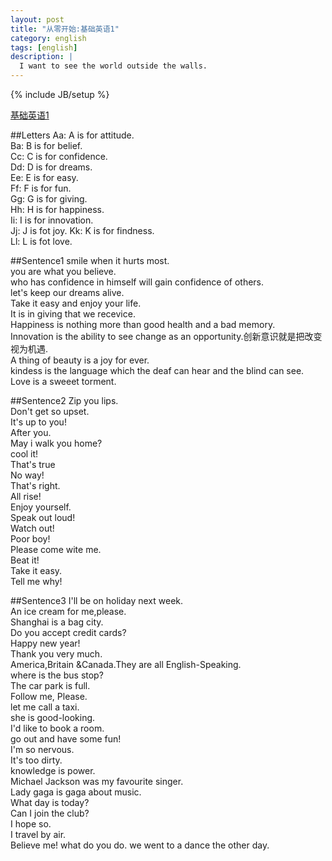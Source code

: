 ```yaml
---
layout: post
title: "从零开始:基础英语1"
category: english
tags: [english]
description: |
  I want to see the world outside the walls. 
---
```

{% include JB/setup %}

[基础英语1](http://liufei.name/english/start-from-scratch-english-one.html)

##Letters
Aa: A is for attitude.  
Ba: B is for belief.  
Cc: C is for confidence.  
Dd: D is for dreams.  
Ee: E is for easy.  
Ff: F is for fun.  
Gg: G is for giving.  
Hh: H is for happiness.  
Ii: I is for innovation.  
Jj: J is fot joy.
Kk: K is for findness.  
Ll: L is fot love.  

##Sentence1
smile when it hurts most.  
you are what you believe.  
who has confidence in himself will gain confidence of others.  
let's keep our dreams alive.  
Take it easy and enjoy your life.  
It is in giving that we recevice.  
Happiness is nothing more than good health and a bad memory.  
Innovation is the ability to see change as an opportunity.创新意识就是把改变视为机遇.  
A thing of beauty is a joy for ever.  
kindess is the language which the deaf can hear and the blind can see.    
Love is a sweeet torment.  

##Sentence2
Zip you lips.  
Don't get so upset.  
It's up to you!  
After you.  
May i walk you home?  
cool it!  
That's true  
No way!  
That's right.  
All rise!  
Enjoy yourself.  
Speak out loud!  
Watch out!  
Poor boy!  
Please come wite me.  
Beat it!  
Take it easy.  
Tell me why!

##Sentence3
I'll be on holiday next week.  
An ice cream for me,please.  
Shanghai is a bag city.  
Do you accept credit cards?  
Happy new year!  
Thank you very much.  
America,Britain &Canada.They are all English-Speaking.  
where is the bus stop?  
The car park is full.  
Follow me, Please.  
let me call a taxi.  
she is good-looking.  
I'd like to book a room.  
go out and have some fun!  
I'm so nervous.  
It's too dirty.  
knowledge is power.  
Michael Jackson was my favourite singer.  
Lady gaga is gaga about music.  
What day is today?  
Can I join the club?  
I hope so.  
I travel by air.  
Believe me!
what do you do. 
we went to a dance the other day.  
